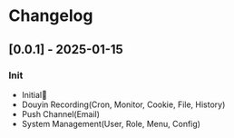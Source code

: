 # Changelog

## [0.0.1] - 2025-01-15
### Init
- Initial🎉
- Douyin Recording(Cron, Monitor, Cookie, File, History)
- Push Channel(Email)
- System Management(User, Role, Menu, Config)
